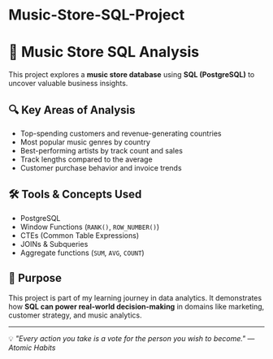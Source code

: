 # Music-Store-SQL-Project
# 🎵 Music Store SQL Analysis

This project explores a **music store database** using **SQL (PostgreSQL)** to uncover valuable business insights.

## 🔍 Key Areas of Analysis
- Top-spending customers and revenue-generating countries
- Most popular music genres by country
- Best-performing artists by track count and sales
- Track lengths compared to the average
- Customer purchase behavior and invoice trends

## 🛠️ Tools & Concepts Used
- PostgreSQL
- Window Functions (`RANK()`, `ROW_NUMBER()`)
- CTEs (Common Table Expressions)
- JOINs & Subqueries
- Aggregate functions (`SUM`, `AVG`, `COUNT`)

## 🚀 Purpose
This project is part of my learning journey in data analytics. It demonstrates how **SQL can power real-world decision-making** in domains like marketing, customer strategy, and music analytics.

---

💡 *"Every action you take is a vote for the person you wish to become."* — *Atomic Habits*

